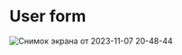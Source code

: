 # User form
![Снимок экрана от 2023-11-07 20-48-44](https://github.com/muradilinc/homework47/assets/94906699/9dfbb0f2-0417-430a-9b58-fbac2e55e378)